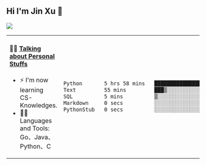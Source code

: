 
## Hi I'm Jin Xu 👋
![](https://komarev.com/ghpvc/?username=jiayouxujin&color=brightgreen&label=PROFILE+VIEWS)



<table align="center">
<tr>
<td valign="top" width="60%">

#### 🏋️‍♀️ <a href="https://github.com/jiayouxujin" target="_blank">Talking about Personal Stuffs</a>
<!-- recent_releases starts -->

- ⚡  I'm now learning CS-Knowledges.  
- 🏊‍♂️ Languages and Tools: Go、Java、Python、C
<!-- recent_releases ends -->
</td>
<td>
 
<!--START_SECTION:waka-->

```txt
Python       5 hrs 58 mins   █████████████████████▒░░░   85.43 %
Text         55 mins         ███▒░░░░░░░░░░░░░░░░░░░░░   13.20 %
SQL          5 mins          ▒░░░░░░░░░░░░░░░░░░░░░░░░   01.35 %
Markdown     0 secs          ░░░░░░░░░░░░░░░░░░░░░░░░░   00.01 %
PythonStub   0 secs          ░░░░░░░░░░░░░░░░░░░░░░░░░   00.00 %
```

<!--END_SECTION:waka-->
 
</td>
</tr>
</table>





